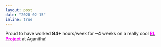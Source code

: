 ```yaml
---
layout: post
date: "2020-02-15"
inline: true 
---
```



Proud to have worked **84+** hours/week for **~4** weeks on a really cool [**<span style="color:magenta">RL Project</span>**](https://nikunj-gupta.github.io/projects/predictivemaintenanceRL/) at Aganitha! 

